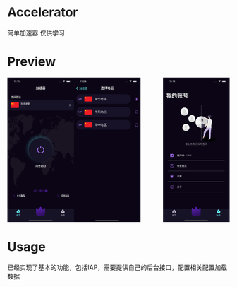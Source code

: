 # Accelerator
简单加速器 仅供学习

# Preview

<img align="left" src="https://github.com/imWalsh/Accelerator/blob/main/Resources/1.png" width='30%'><img align="center" src="https://github.com/imWalsh/Accelerator/blob/main/Resources/2.png" width='30%'><img align="right" src="https://github.com/imWalsh/Accelerator/blob/main/Resources/3.png" width='30%'>


# Usage

已经实现了基本的功能，包括IAP，需要提供自己的后台接口，配置相关配置加载数据
